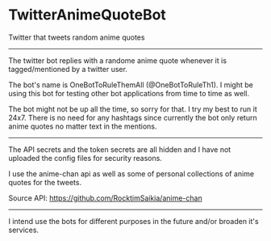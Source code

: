 # TwitterAnimeQuoteBot
Twitter that tweets random anime quotes

----------------------------------------------------------------------------------------------------------------------------------------------------------------------------------

The twitter bot replies with a randome anime quote whenever it is tagged/mentioned by a twitter user. 

The bot's name is OneBotToRuleThemAll (@OneBotToRuleTh1). I might be using this bot for testing other bot applications from time to time as well. 

The bot might not be up all the time, so sorry for that. I try my best to run it 24x7. 
There is no need for any hashtags since currently the bot only return anime quotes no matter text in the mentions.

----------------------------------------------------------------------------------------------------------------------------------------------------------------------------------

The API secrets and the token secrets are all hidden and I have not uploaded the config files for security reasons. 

I use the anime-chan api as well as some of personal collections of anime quotes for the tweets.

Source API: https://github.com/RocktimSaikia/anime-chan

---------------------------------------------------------------------------------------------------------------------------------------------------------------------------------

I intend use the bots for different purposes in the future and/or broaden it's services. 
